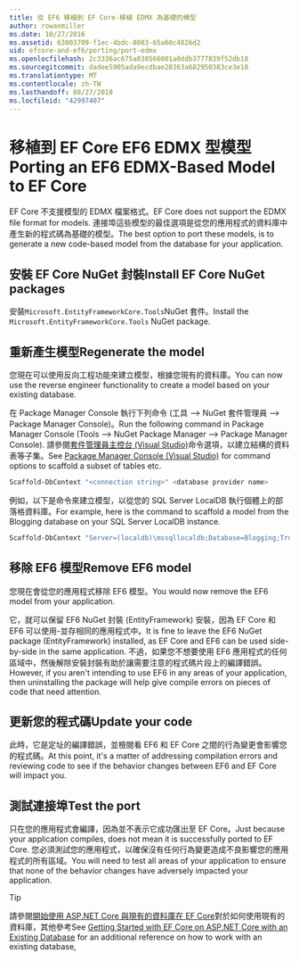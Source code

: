 ```yaml
---
title: 從 EF6 移植到 EF Core-移植 EDMX 為基礎的模型
author: rowanmiller
ms.date: 10/27/2016
ms.assetid: 63003709-f1ec-4bdc-8083-65a60c4826d2
uid: efcore-and-ef6/porting/port-edmx
ms.openlocfilehash: 2c3336ac675a830566001a0ddb3777839f52db18
ms.sourcegitcommit: dadee5905ada9ecdbae28363a682950383ce3e10
ms.translationtype: MT
ms.contentlocale: zh-TW
ms.lasthandoff: 08/27/2018
ms.locfileid: "42997407"
---
```

# <a name="porting-an-ef6-edmx-based-model-to-ef-core"></a><span data-ttu-id="d6a51-102">移植到 EF Core EF6 EDMX 型模型</span><span class="sxs-lookup"><span data-stu-id="d6a51-102">Porting an EF6 EDMX-Based Model to EF Core</span></span>

<span data-ttu-id="d6a51-103">EF Core 不支援模型的 EDMX 檔案格式。</span><span class="sxs-lookup"><span data-stu-id="d6a51-103">EF Core does not support the EDMX file format for models.</span></span> <span data-ttu-id="d6a51-104">連接埠這些模型的最佳選項是從您的應用程式的資料庫中產生新的程式碼為基礎的模型。</span><span class="sxs-lookup"><span data-stu-id="d6a51-104">The best option to port these models, is to generate a new code-based model from the database for your application.</span></span>

## <a name="install-ef-core-nuget-packages"></a><span data-ttu-id="d6a51-105">安裝 EF Core NuGet 封裝</span><span class="sxs-lookup"><span data-stu-id="d6a51-105">Install EF Core NuGet packages</span></span>

<span data-ttu-id="d6a51-106">安裝`Microsoft.EntityFrameworkCore.Tools`NuGet 套件。</span><span class="sxs-lookup"><span data-stu-id="d6a51-106">Install the `Microsoft.EntityFrameworkCore.Tools` NuGet package.</span></span>

## <a name="regenerate-the-model"></a><span data-ttu-id="d6a51-107">重新產生模型</span><span class="sxs-lookup"><span data-stu-id="d6a51-107">Regenerate the model</span></span>

<span data-ttu-id="d6a51-108">您現在可以使用反向工程功能來建立模型，根據您現有的資料庫。</span><span class="sxs-lookup"><span data-stu-id="d6a51-108">You can now use the reverse engineer functionality to create a model based on your existing database.</span></span>

<span data-ttu-id="d6a51-109">在 Package Manager Console 執行下列命令 (工具 –> NuGet 套件管理員 –> Package Manager Console)。</span><span class="sxs-lookup"><span data-stu-id="d6a51-109">Run the following command in Package Manager Console (Tools –> NuGet Package Manager –> Package Manager Console).</span></span> <span data-ttu-id="d6a51-110">請參閱[套件管理員主控台 (Visual Studio)](../../core/miscellaneous/cli/powershell.md)命令選項，以建立結構的資料表等子集。</span><span class="sxs-lookup"><span data-stu-id="d6a51-110">See [Package Manager Console (Visual Studio)](../../core/miscellaneous/cli/powershell.md) for command options to scaffold a subset of tables etc.</span></span>

``` powershell
Scaffold-DbContext "<connection string>" <database provider name>
```

<span data-ttu-id="d6a51-111">例如，以下是命令來建立模型，以從您的 SQL Server LocalDB 執行個體上的部落格資料庫。</span><span class="sxs-lookup"><span data-stu-id="d6a51-111">For example, here is the command to scaffold a model from the Blogging database on your SQL Server LocalDB instance.</span></span>

``` powershell
Scaffold-DbContext "Server=(localdb)\mssqllocaldb;Database=Blogging;Trusted_Connection=True;" Microsoft.EntityFrameworkCore.SqlServer
```

## <a name="remove-ef6-model"></a><span data-ttu-id="d6a51-112">移除 EF6 模型</span><span class="sxs-lookup"><span data-stu-id="d6a51-112">Remove EF6 model</span></span>

<span data-ttu-id="d6a51-113">您現在會從您的應用程式移除 EF6 模型。</span><span class="sxs-lookup"><span data-stu-id="d6a51-113">You would now remove the EF6 model from your application.</span></span>

<span data-ttu-id="d6a51-114">它，就可以保留 EF6 NuGet 封裝 (EntityFramework) 安裝，因為 EF Core 和 EF6 可以使用-並存相同的應用程式中。</span><span class="sxs-lookup"><span data-stu-id="d6a51-114">It is fine to leave the EF6 NuGet package (EntityFramework) installed, as EF Core and EF6 can be used side-by-side in the same application.</span></span> <span data-ttu-id="d6a51-115">不過，如果您不想要使用 EF6 應用程式的任何區域中，然後解除安裝封裝有助於讓需要注意的程式碼片段上的編譯錯誤。</span><span class="sxs-lookup"><span data-stu-id="d6a51-115">However, if you aren't intending to use EF6 in any areas of your application, then uninstalling the package will help give compile errors on pieces of code that need attention.</span></span>

## <a name="update-your-code"></a><span data-ttu-id="d6a51-116">更新您的程式碼</span><span class="sxs-lookup"><span data-stu-id="d6a51-116">Update your code</span></span>

<span data-ttu-id="d6a51-117">此時，它是定址的編譯錯誤，並檢閱看 EF6 和 EF Core 之間的行為變更會影響您的程式碼。</span><span class="sxs-lookup"><span data-stu-id="d6a51-117">At this point, it's a matter of addressing compilation errors and reviewing code to see if the behavior changes between EF6 and EF Core will impact you.</span></span>

## <a name="test-the-port"></a><span data-ttu-id="d6a51-118">測試連接埠</span><span class="sxs-lookup"><span data-stu-id="d6a51-118">Test the port</span></span>

<span data-ttu-id="d6a51-119">只在您的應用程式會編譯，因為並不表示它成功匯出至 EF Core。</span><span class="sxs-lookup"><span data-stu-id="d6a51-119">Just because your application compiles, does not mean it is successfully ported to EF Core.</span></span> <span data-ttu-id="d6a51-120">您必須測試您的應用程式，以確保沒有任何行為變更造成不良影響您的應用程式的所有區域。</span><span class="sxs-lookup"><span data-stu-id="d6a51-120">You will need to test all areas of your application to ensure that none of the behavior changes have adversely impacted your application.</span></span>

> [!TIP]
> <span data-ttu-id="d6a51-121">請參閱[開始使用 ASP.NET Core 與現有的資料庫在 EF Core](xref:core/get-started/aspnetcore/existing-db)對於如何使用現有的資料庫，其他參考</span><span class="sxs-lookup"><span data-stu-id="d6a51-121">See [Getting Started with EF Core on ASP.NET Core with an Existing Database](xref:core/get-started/aspnetcore/existing-db) for an additional reference on how to work with an existing database,</span></span> 
